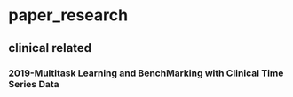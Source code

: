 # paper_research

## clinical related
### 2019-Multitask Learning and BenchMarking with Clinical Time Series Data
